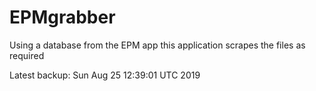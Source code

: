 # EPMgrabber
Using a database from the EPM app this application scrapes the files as required


Latest backup: Sun Aug 25 12:39:01 UTC 2019
